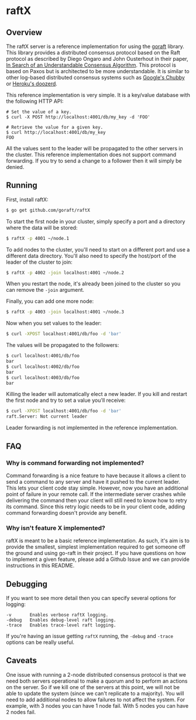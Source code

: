 raftX
=====

## Overview

The raftX server is a reference implementation for using the [goraft](https://github.com/goraft/raft) library.
This library provides a distributed consensus protocol based on the Raft protocol as described by Diego Ongaro and John Ousterhout in their paper, [In Search of an Understandable Consensus Algorithm](https://ramcloud.stanford.edu/wiki/download/attachments/11370504/raft.pdf).
This protocol is based on Paxos but is architected to be more understandable.
It is similar to other log-based distributed consensus systems such as [Google's Chubby](https://www.google.com/url?sa=t&rct=j&q=&esrc=s&source=web&cd=1&ved=0CDAQFjAA&url=http%3A%2F%2Fresearch.google.com%2Farchive%2Fchubby.html&ei=i9OGUerTJKbtiwLkiICoCQ&usg=AFQjCNEmFWlaB_iXQfEjMcMwPaYTphO6bA&sig2=u1vefM2ZOZu_ZVIZGynt1A&bvm=bv.45960087,d.cGE) or [Heroku's doozerd](https://github.com/ha/doozerd).

This reference implementation is very simple.
It is a key/value database with the following HTTP API:

```
# Set the value of a key.
$ curl -X POST http://localhost:4001/db/my_key -d 'FOO'
```

```
# Retrieve the value for a given key.
$ curl http://localhost:4001/db/my_key
FOO
```

All the values sent to the leader will be propagated to the other servers in the cluster.
This reference implementation does not support command forwarding.
If you try to send a change to a follower then it will simply be denied.


## Running

First, install raftX:

```sh
$ go get github.com/goraft/raftX
```

To start the first node in your cluster, simply specify a port and a directory where the data will be stored:

```sh
$ raftX -p 4001 ~/node.1
```

To add nodes to the cluster, you'll need to start on a different port and use a different data directory.
You'll also need to specify the host/port of the leader of the cluster to join:

```sh
$ raftX -p 4002 -join localhost:4001 ~/node.2
```

When you restart the node, it's already been joined to the cluster so you can remove the `-join` argument.

Finally, you can add one more node:

```sh
$ raftX -p 4003 -join localhost:4001 ~/node.3
```

Now when you set values to the leader:

```sh
$ curl -XPOST localhost:4001/db/foo -d 'bar'
```

The values will be propagated to the followers:

```sh
$ curl localhost:4001/db/foo
bar
$ curl localhost:4002/db/foo
bar
$ curl localhost:4003/db/foo
bar
```

Killing the leader will automatically elect a new leader.
If you kill and restart the first node and try to set a value you'll receive:

```sh
$ curl -XPOST localhost:4001/db/foo -d 'bar'
raft.Server: Not current leader
```

Leader forwarding is not implemented in the reference implementation.


## FAQ

### Why is command forwarding not implemented?

Command forwarding is a nice feature to have because it allows a client to send a command to any server and have it pushed to the current leader. This lets your client code stay simple. However, now you have an additional point of failure in your remote call. If the intermediate server crashes while delivering the command then your client will still need to know how to retry its command. Since this retry logic needs to be in your client code, adding command forwarding doesn't provide any benefit.

### Why isn't feature X implemented?

raftX is meant to be a basic reference implementation. As such, it's aim is to provide the smallest, simplest implementation required to get someone off the ground and using go-raft in their project. If you have questions on how to implement a given feature, please add a Github Issue and we can provide instructions in this README.


## Debugging

If you want to see more detail then you can specify several options for logging:

```
-v       Enables verbose raftX logging.
-debug   Enables debug-level raft logging.
-trace   Enables trace-level raft logging.
```

If you're having an issue getting `raftX` running, the `-debug` and `-trace` options can be really useful.


## Caveats

One issue with running a 2-node distributed consensus protocol is that we need both servers operational to make a quorum and to perform an actions on the server.
So if we kill one of the servers at this point, we will not be able to update the system (since we can't replicate to a majority).
You will need to add additional nodes to allow failures to not affect the system.
For example, with 3 nodes you can have 1 node fail.
With 5 nodes you can have 2 nodes fail.

